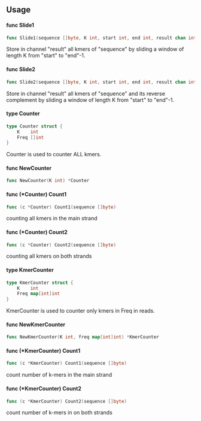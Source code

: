 ## Usage

#### func  Slide1

```go
func Slide1(sequence []byte, K int, start int, end int, result chan int)
```
Store in channel "result" all kmers of "sequence" by
sliding a window of length K from "start" to "end"-1.

#### func  Slide2

```go
func Slide2(sequence []byte, K int, start int, end int, result chan int)
```
Store in channel "result" all kmers of "sequence" and its reverse complement by sliding a window of length K from "start" to "end"-1.

#### type Counter

```go
type Counter struct {
	K    int
	Freq []int
}
```

Counter is used to counter ALL kmers.

#### func  NewCounter

```go
func NewCounter(K int) *Counter
```

#### func (*Counter) Count1

```go
func (c *Counter) Count1(sequence []byte)
```
counting all kmers in the main strand

#### func (*Counter) Count2

```go
func (c *Counter) Count2(sequence []byte)
```
counting all kmers on both strands

#### type KmerCounter

```go
type KmerCounter struct {
	K    int
	Freq map[int]int
}
```

KmerCounter is used to counter only kmers in Freq in reads.

#### func  NewKmerCounter

```go
func NewKmerCounter(K int, freq map[int]int) *KmerCounter
```

#### func (*KmerCounter) Count1

```go
func (c *KmerCounter) Count1(sequence []byte)
```
count number of k-mers in the main strand

#### func (*KmerCounter) Count2

```go
func (c *KmerCounter) Count2(sequence []byte)
```
count number of k-mers in on both strands
